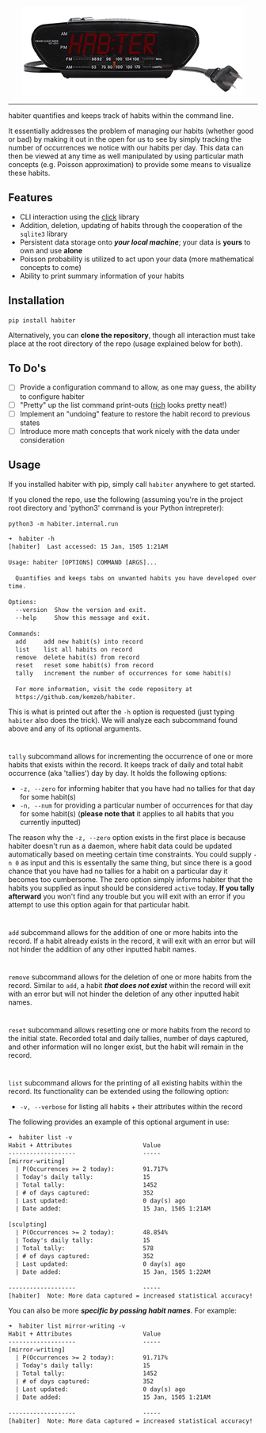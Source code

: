 <p align="center">
<img src="https://raw.githubusercontent.com/kemzeb/habiter/main/docs/img/habiter.gif" height = 180 width = 450>
</p>

---

habiter quantifies and keeps track of habits within the command line.

It essentially addresses the problem of managing our habits (whether good or bad) by making it out in the open for us to see by simply tracking the number of occurrences we notice with our habits per day. This data can then be viewed at any time as well manipulated by using particular math concepts (e.g. Poisson approximation) to provide some means to visualize these habits.

## Features

- CLI interaction using the [click](https://github.com/pallets/click) library
- Addition, deletion, updating of habits through the cooperation of the `sqlite3` library
- Persistent data storage onto ***your local machine***; your data is **yours** to own and use **alone**
- Poisson probability is utilized to act upon your data (more mathematical concepts to come)
- Ability to print summary information of your habits

## Installation

`pip install habiter`

Alternatively, you can **clone the repository**, though all interaction must take place at the root directory of the repo (usage explained below for both).

## To Do's

- [ ] Provide a configuration command to allow, as one may guess, the ability to configure habiter
- [ ] "Pretty" up the list command print-outs ([rich](https://github.com/Textualize/rich) looks pretty neat!)
- [ ] Implement an "undoing" feature to restore the habit record to previous states
- [ ] Introduce more math concepts that work nicely with the data under consideration

## Usage

If you installed habiter with pip, simply call `habiter` anywhere to get started.

If you cloned the repo, use the following (assuming you're in the project root directory and 'python3' command is your Python intrepreter):

`python3 -m habiter.internal.run`

```
➜  habiter -h
[habiter]  Last accessed: 15 Jan, 1505 1:21AM

Usage: habiter [OPTIONS] COMMAND [ARGS]...

  Quantifies and keeps tabs on unwanted habits you have developed over time.

Options:
  --version  Show the version and exit.
  --help     Show this message and exit.

Commands:
  add     add new habit(s) into record
  list    list all habits on record
  remove  delete habit(s) from record
  reset   reset some habit(s) from record
  tally   increment the number of occurrences for some habit(s)

  For more information, visit the code repository at
  https://github.com/kemzeb/habiter.
```

This is what is printed out after the `-h` option is requested (just typing `habiter` also does the trick). We will analyze each subcommand found above and any of its optional arguments.

#

`tally` subcommand allows for incrementing the occurrence of one or more habits that exists within the record. It keeps track of daily and total habit occurrence (aka 'tallies') day by day. It holds the following options:

- `-z, --zero` for informing habiter that you have had no tallies for that day for some habit(s)
- `-n, --num` for providing a particular number of occurrences for that day for some habit(s) (**please note that** it applies to all habits that you currently inputted)

The reason why the `-z, --zero` option exists in the first place is because habiter doesn't run as a daemon, where habit data could be updated automatically based on meeting certain time constraints. You could supply `-n 0` as input and this is essentally the same thing, but since there is a good chance that you have had no tallies for a habit on a particular day it becomes too cumbersome. The zero option simply informs habiter that the habits you supplied as input should be considered `active` today. **If you tally afterward** you won't find any trouble but you will exit with an error if you attempt to use this option again for that particular habit.

#

`add` subcommand allows for the addition of one or more habits into the record. If a habit already exists in the record, it will exit with an error but will not hinder the addition of any other inputted habit names.

#

`remove` subcommand allows for the deletion of one or more habits from the record. Similar to `add`, a habit ***that does not exist*** within the record will exit with an error but will not hinder the deletion of any other inputted habit names.

#

`reset` subcommand allows resetting one or more habits from the record to the initial state. Recorded total and daily tallies, number of days captured, and other information will no longer exist, but the habit will remain in the record.

#

`list` subcommand allows for the printing of all existing habits within the record. Its functionality can be extended using the following option:

- `-v, --verbose` for listing all habits + their attributes within the record

The following provides an example of this optional argument in use:

```
➜  habiter list -v
Habit + Attributes                    Value
-------------------                   -----
[mirror-writing]
  | P(Occurrences >= 2 today):        91.717%
  | Today's daily tally:              15
  | Total tally:                      1452
  | # of days captured:               352
  | Last updated:                     0 day(s) ago
  | Date added:                       15 Jan, 1505 1:21AM

[sculpting]
  | P(Occurrences >= 2 today):        48.854%
  | Today's daily tally:              15
  | Total tally:                      578
  | # of days captured:               352
  | Last updated:                     0 day(s) ago
  | Date added:                       15 Jan, 1505 1:22AM

-------------------                   -----
[habiter]  Note: More data captured = increased statistical accuracy!
```

You can also be more ***specific by passing habit names***. For example:

```
➜  habiter list mirror-writing -v
Habit + Attributes                    Value
-------------------                   -----
[mirror-writing]
  | P(Occurrences >= 2 today):        91.717%
  | Today's daily tally:              15
  | Total tally:                      1452
  | # of days captured:               352
  | Last updated:                     0 day(s) ago
  | Date added:                       15 Jan, 1505 1:21AM

-------------------                   -----
[habiter]  Note: More data captured = increased statistical accuracy!
```
